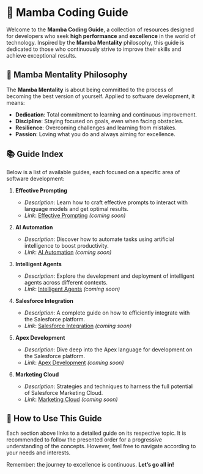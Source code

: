 # 🐍 Mamba Coding Guide

Welcome to the **Mamba Coding Guide**, a collection of resources designed for developers who seek **high performance** and **excellence** in the world of technology. Inspired by the **Mamba Mentality** philosophy, this guide is dedicated to those who continuously strive to improve their skills and achieve exceptional results.

## 💭 Mamba Mentality Philosophy

The **Mamba Mentality** is about being committed to the process of becoming the best version of yourself. Applied to software development, it means:

- **Dedication**: Total commitment to learning and continuous improvement.
- **Discipline**: Staying focused on goals, even when facing obstacles.
- **Resilience**: Overcoming challenges and learning from mistakes.
- **Passion**: Loving what you do and always aiming for excellence.

## 📚 Guide Index

Below is a list of available guides, each focused on a specific area of software development:

1. **Effective Prompting**
   - *Description*: Learn how to craft effective prompts to interact with language models and get optimal results.
   - *Link*: [Effective Prompting](https://mambadev.io/prompting) *(coming soon)*

2. **AI Automation**
   - *Description*: Discover how to automate tasks using artificial intelligence to boost productivity.
   - *Link*: [AI Automation](https://mambadev.io/automation) *(coming soon)*

3. **Intelligent Agents**
   - *Description*: Explore the development and deployment of intelligent agents across different contexts.
   - *Link*: [Intelligent Agents](https://mambadev.io/agents) *(coming soon)*

4. **Salesforce Integration**
   - *Description*: A complete guide on how to efficiently integrate with the Salesforce platform.
   - *Link*: [Salesforce Integration](https://mambadev.io/salesforce) *(coming soon)*

5. **Apex Development**
   - *Description*: Dive deep into the Apex language for development on the Salesforce platform.
   - *Link*: [Apex Development](https://mambadev.io/apex) *(coming soon)*

6. **Marketing Cloud**
   - *Description*: Strategies and techniques to harness the full potential of Salesforce Marketing Cloud.
   - *Link*: [Marketing Cloud](https://mambadev.io/marketingcloud) *(coming soon)*

## 🧭 How to Use This Guide

Each section above links to a detailed guide on its respective topic. It is recommended to follow the presented order for a progressive understanding of the concepts. However, feel free to navigate according to your needs and interests.

Remember: the journey to excellence is continuous. **Let’s go all in!**

